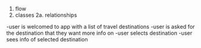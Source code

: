 1. flow
2. classes
   2a. relationships

-user is welcomed to app with a list of travel destinations
-user is asked for the destination that they want more info on
-user selects destination
-user sees info of selected destination

